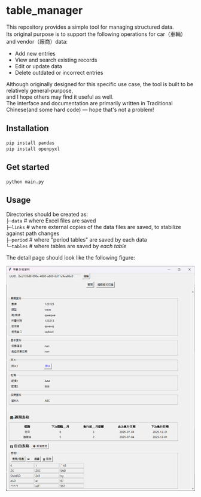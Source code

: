 # table_manager
This repository provides a simple tool for managing structured data.  
Its original purpose is to support the following operations for car（車輛）and vendor（廠商）data:  
- Add new entries  
- View and search existing records  
- Edit or update data  
- Delete outdated or incorrect entries  

Although originally designed for this specific use case, the tool is built to be relatively general-purpose,  
and I hope others may find it useful as well.  
The interface and documentation are primarily written in Traditional Chinese(and some hard code) — hope that's not a problem! 
## Installation
```
pip install pandas
pip install openpyxl
```
## Get started
```
python main.py
```
## Usage
Directories should be created as:   
`├─data`   # where Excel files are saved   
`├─links`  # where external copies of the data files are saved, to stabilize against path changes   
`├─period`  # where "period tables" are saved by each data  
`└─tables`  # where tables are saved by *each table*

The detail page should look like the following figure:  
   
   
![Fig1](figs/Snipaste_2025-07-04_21-49-00.png)
